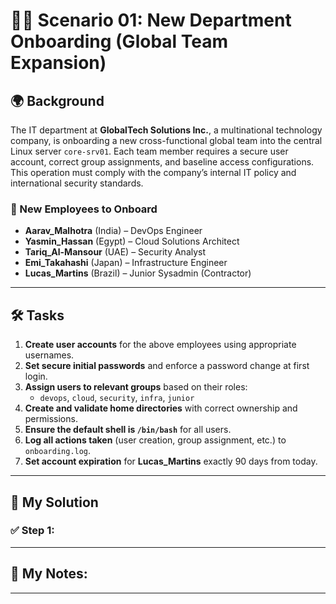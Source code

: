 # 🧑‍💻 Scenario 01: New Department Onboarding (Global Team Expansion)

## 🌍 Background

The IT department at **GlobalTech Solutions Inc.**, a multinational technology company, is onboarding a new cross-functional global team into the central Linux server `core-srv01`. Each team member requires a secure user account, correct group assignments, and baseline access configurations. This operation must comply with the company’s internal IT policy and international security standards.

### 🧭 New Employees to Onboard

- **Aarav_Malhotra** (India) – DevOps Engineer
- **Yasmin_Hassan** (Egypt) – Cloud Solutions Architect
- **Tariq_Al-Mansour** (UAE) – Security Analyst
- **Emi_Takahashi** (Japan) – Infrastructure Engineer
- **Lucas_Martins** (Brazil) – Junior Sysadmin (Contractor)

---

## 🛠️ Tasks

1. **Create user accounts** for the above employees using appropriate usernames.
2. **Set secure initial passwords** and enforce a password change at first login.
3. **Assign users to relevant groups** based on their roles:
   - `devops`, `cloud`, `security`, `infra`, `junior`
4. **Create and validate home directories** with correct ownership and permissions.
5. **Ensure the default shell is `/bin/bash`** for all users.
6. **Log all actions taken** (user creation, group assignment, etc.) to `onboarding.log`.
7. **Set account expiration** for **Lucas_Martins** exactly 90 days from today.

---

## 🧪 My Solution

### ✅ Step 1:

---

## 📝 My Notes:

---

